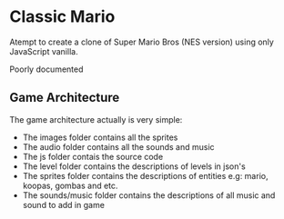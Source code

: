 # Classic Mario

Atempt to create a clone of Super Mario Bros (NES version) using only JavaScript vanilla.

Poorly documented

## Game Architecture

The game architecture actually is very simple:

- The images folder contains all the sprites
- The audio folder contains all the sounds and music
- The js folder contais the source code
- The level folder contains the descriptions of levels in json's
- The sprites folder contains the descriptions of entities e.g: mario, koopas, gombas and etc.
- The sounds/music folder contains the descriptions of all music and sound to add in game

